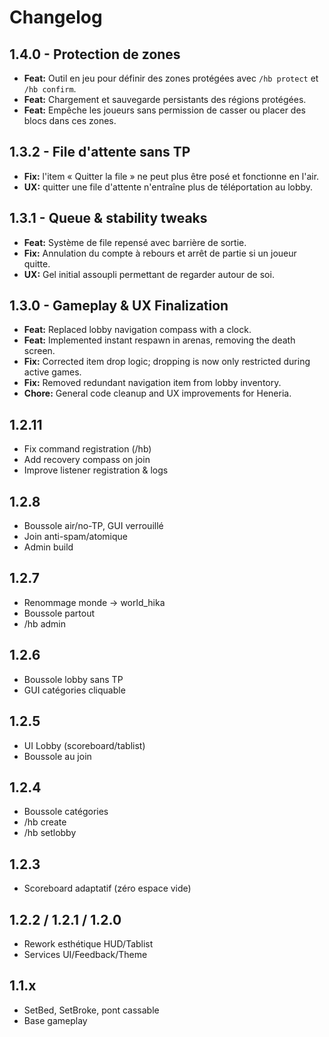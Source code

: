 # Changelog

## 1.4.0 - Protection de zones
- **Feat:** Outil en jeu pour définir des zones protégées avec `/hb protect` et `/hb confirm`.
- **Feat:** Chargement et sauvegarde persistants des régions protégées.
- **Feat:** Empêche les joueurs sans permission de casser ou placer des blocs dans ces zones.

## 1.3.2 - File d'attente sans TP
- **Fix:** l'item « Quitter la file » ne peut plus être posé et fonctionne en l'air.
- **UX:** quitter une file d'attente n'entraîne plus de téléportation au lobby.

## 1.3.1 - Queue & stability tweaks
- **Feat:** Système de file repensé avec barrière de sortie.
- **Fix:** Annulation du compte à rebours et arrêt de partie si un joueur quitte.
- **UX:** Gel initial assoupli permettant de regarder autour de soi.

## 1.3.0 - Gameplay & UX Finalization
- **Feat:** Replaced lobby navigation compass with a clock.
- **Feat:** Implemented instant respawn in arenas, removing the death screen.
- **Fix:** Corrected item drop logic; dropping is now only restricted during active games.
- **Fix:** Removed redundant navigation item from lobby inventory.
- **Chore:** General code cleanup and UX improvements for Heneria.

## 1.2.11
- Fix command registration (/hb)
- Add recovery compass on join
- Improve listener registration & logs

## 1.2.8
- Boussole air/no-TP, GUI verrouillé
- Join anti-spam/atomique
- Admin build

## 1.2.7
- Renommage monde → world_hika
- Boussole partout
- /hb admin

## 1.2.6
- Boussole lobby sans TP
- GUI catégories cliquable

## 1.2.5
- UI Lobby (scoreboard/tablist)
- Boussole au join

## 1.2.4
- Boussole catégories
- /hb create <nom> <teamSize>
- /hb setlobby

## 1.2.3
- Scoreboard adaptatif (zéro espace vide)

## 1.2.2 / 1.2.1 / 1.2.0
- Rework esthétique HUD/Tablist
- Services UI/Feedback/Theme

## 1.1.x
- SetBed, SetBroke, pont cassable
- Base gameplay
